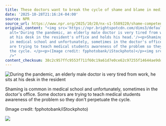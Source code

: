 ```yaml
---
title: These doctors want to break the cycle of shame and blame in medicine
date: '2025-10-28T21:16:24-04:00'
source: NPR
source_url: https://www.npr.org/2025/10/28/nx-s1-5589220/shame-competence-medicine-doctors-blame-patients
original_content: "<img src='https://npr.brightspotcdn.com/dims3/default/strip/false/crop/2122x1412+0+0/resize/2122x1412!/?url=http%3A%2F%2Fnpr-brightspot.s3.amazonaws.com%2Fcc%2F0f%2F76b43e8b42778964b122f74048d3%2Fgettyimages-1323550329.jpg'
  alt='During the pandemic, an elderly male doctor is very tired from work, he sits
  at his desk in the resident's office and holds his head.'/><p>Shaming is common
  in medical school and unfortunately, sometimes in the doctor's office. Some doctors
  are trying to teach medical students awareness of the problem so they don't perpetuate
  the cycle. </p><p>(Image credit: fpphotobank/iStockphoto)</p><img src='https://media.npr.org/include/images/tracking/npr-rss-pixel.png?story=nx-s1-5589220'
  />"
content_checksum: 38c2c957ffc9553f711f60c19a61d7e0ce62c97255f14644ae9dd8f5ce180e84
---
```


 ![During the pandemic, an elderly male doctor is very tired from work, he sits at his desk in the resident](https://npr.brightspotcdn.com/dims3/default/strip/false/crop/2122x1412+0+0/resize/2122x1412!/?url=http%3A%2F%2Fnpr-brightspot.s3.amazonaws.com%2Fcc%2F0f%2F76b43e8b42778964b122f74048d3%2Fgettyimages-1323550329.jpg)

Shaming is common in medical school and unfortunately, sometimes in the doctor's office. Some doctors are trying to teach medical students awareness of the problem so they don't perpetuate the cycle.

(Image credit: fpphotobank/iStockphoto)

 ![](https://media.npr.org/include/images/tracking/npr-rss-pixel.png?story=nx-s1-5589220)